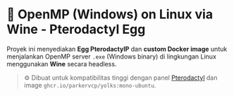 # 🧪 OpenMP (Windows) on Linux via Wine - Pterodactyl Egg

Proyek ini menyediakan **Egg PterodactylP** dan **custom Docker image** untuk menjalankan OpenMP server `.exe` (Windows binary) di lingkungan Linux menggunakan **Wine** secara headless.

> ⚙️ Dibuat untuk kompatibilitas tinggi dengan panel [Pterodactyl](https://pterodactyl.io/) dan image `ghcr.io/parkervcp/yolks:mono-ubuntu`.
